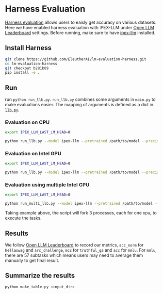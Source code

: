 # Harness Evaluation
[Harness evaluation](https://github.com/EleutherAI/lm-evaluation-harness) allows users to eaisly get accuracy on various datasets. Here we have enabled harness evaluation with IPEX-LLM under 
[Open LLM Leaderboard](https://huggingface.co/spaces/HuggingFaceH4/open_llm_leaderboard) settings.
Before running, make sure to have [ipex-llm](../../../README.md) installed.

## Install Harness
```bash
git clone https://github.com/EleutherAI/lm-evaluation-harness.git
cd lm-evaluation-harness
git checkout b281b09
pip install -e .
```

## Run
run `python run_llb.py`. `run_llb.py` combines some arguments in `main.py` to make evaluations easier. The mapping of arguments is defined as a dict in [`llb.py`](llb.py).

### Evaluation on CPU
```bash
export IPEX_LLM_LAST_LM_HEAD=0

python run_llb.py --model ipex-llm --pretrained /path/to/model --precision nf3 sym_int4 nf4 --device cpu --tasks hellaswag arc mmlu truthfulqa --batch 1 --no_cache
```
### Evaluation on Intel GPU
```bash
export IPEX_LLM_LAST_LM_HEAD=0

python run_llb.py --model ipex-llm --pretrained /path/to/model --precision nf3 sym_int4 nf4 --device xpu --tasks hellaswag arc mmlu truthfulqa --batch 1 --no_cache
```
### Evaluation using multiple Intel GPU
```bash
export IPEX_LLM_LAST_LM_HEAD=0

python run_multi_llb.py --model ipex-llm --pretrained /path/to/model --precision nf3 sym_int4 nf4 --device xpu:0,2,3 --tasks hellaswag arc mmlu truthfulqa --batch 1 --no_cache
```
Taking example above, the script will fork 3 processes, each for one xpu, to execute the tasks.
## Results
We follow [Open LLM Leaderboard](https://huggingface.co/spaces/HuggingFaceH4/open_llm_leaderboard) to record our metrics, `acc_norm` for `hellaswag` and `arc_challenge`, `mc2` for `truthful_qa` and `acc` for `mmlu`. For `mmlu`, there are 57 subtasks which means users may need to average them manually to get final result.
## Summarize the results
```python
python make_table.py <input_dir>
```
